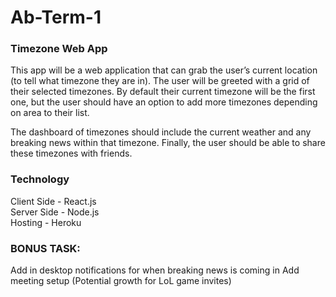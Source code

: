 # Ab-Term-1
### Timezone Web App
This app will be a web application that can grab the user’s current location (to tell what timezone they are in). The user will be greeted with a grid of their selected timezones. By default their current timezone will be the first one, but the user should have an option to add
more timezones depending on area to their list.<br> 

The dashboard of timezones should include the current weather and any breaking news within that timezone. Finally, the user should be able to share these timezones with friends.

### Technology
Client Side - React.js<br>
Server Side - Node.js<br>
Hosting - Heroku

### BONUS TASK: 
Add in desktop notifications for when breaking news is coming in
Add meeting setup (Potential growth for LoL game invites)
